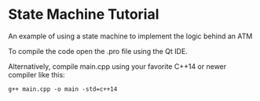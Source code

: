 # State Machine Tutorial
An example of using a state machine to implement the logic behind an ATM

To compile the code open the .pro file using the Qt IDE.

Alternatively, compile main.cpp using your favorite C++14 or newer compiler like this:
```
g++ main.cpp -o main -std=c++14
```
